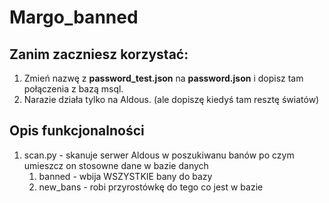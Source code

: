 # Margo_banned 

## Zanim zaczniesz korzystać:

1. Zmień nazwę z **password_test.json** na **password.json** i dopisz tam połączenia z bazą msql.
2. Narazie działa tylko na Aldous. (ale dopiszę kiedyś tam resztę światów)

## Opis funkcjonalności

1. scan.py - skanuje serwer Aldous w poszukiwanu banów po czym umieszcz on stosowne dane w bazie danych
    1. banned - wbija WSZYSTKIE bany do bazy 
    2. new_bans - robi przyrostówkę do tego co jest w bazie